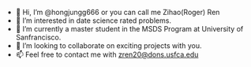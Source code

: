 - 👋 Hi, I’m @hongjungg666 or you can call me Zihao(Roger) Ren
- 👀 I’m interested in date science rated problems.
- 🌱 I’m currently a master student in the MSDS Program at University of Sanfrancisco.
- 💞️ I’m looking to collaborate on exciting projects with you.
- 📫 Feel free to contact me with zren20@dons.usfca.edu

<!---
hongjungg666/hongjungg666 is a ✨ special ✨ repository because its `README.md` (this file) appears on your GitHub profile.
You can click the Preview link to take a look at your changes.
--->
